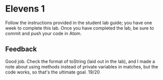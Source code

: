 # Elevens 1

Follow the instructions provided in the student lab guide; you have one week to complete this lab. Once you have completed the lab, be sure to commit and push your code in Atom.

## Feedback
Good job. Check the format of toString (laid out in the lab), and I made a note about using methods instead of private variables in matches, but the code works, so that's the ultimate goal.
19/20
